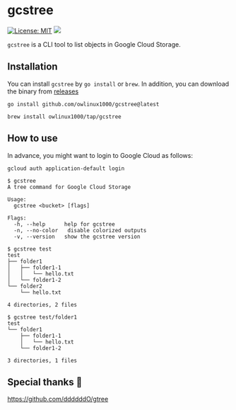 # gcstree

[![License: MIT](https://img.shields.io/badge/License-MIT-yellow.svg)](https://opensource.org/licenses/MIT)
[![](https://github.com/owlinux1000/gcstree/actions/workflows/release.yaml/badge.svg)](https://github.com/owlinux1000/gcstree/actions)

`gcstree` is a CLI tool to list objects in Google Cloud Storage.

## Installation

You can install `gcstree` by `go install` or `brew`. In addition, you can download the binary from [releases](https://github.com/owlinux1000/gcstree/releases)

```
go install github.com/owlinux1000/gcstree@latest
```

```
brew install owlinux1000/tap/gcstree
```


## How to use

In advance, you might want to login to Google Cloud as follows:

```
gcloud auth application-default login
```

```console
$ gcstree
A tree command for Google Cloud Storage

Usage:
  gcstree <bucket> [flags]

Flags:
  -h, --help      help for gcstree
  -n, --no-color   disable colorized outputs
  -v, --version   show the gcstree version
```

```console
$ gcstree test
test
├── folder1
│   ├── folder1-1
│   │   └── hello.txt
│   └── folder1-2
└── folder2
    └── hello.txt

4 directories, 2 files
```

```console
$ gcstree test/folder1
test
└── folder1
    ├── folder1-1
    │   └── hello.txt
    └── folder1-2

3 directories, 1 files
```

## Special thanks :tada:

https://github.com/ddddddO/gtree
